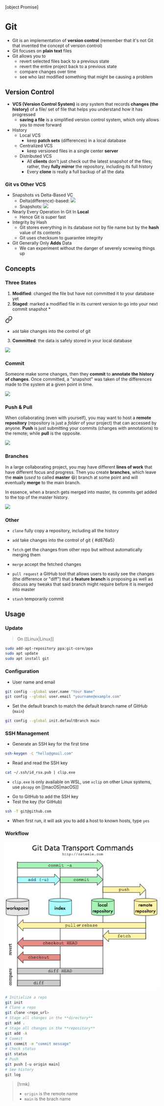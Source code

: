 [object Promise]

# Git

* Git is an implementation of **version control** (remember that it's not Git that invented the concept of version control)
* Git focuses on **plain text** files
* Git allows you to
    * revert selected files back to a previous state
    * revert the entire project back to a previous state
    * compare changes over time
    * see who last modified something that might be causing a problem

## Version Control

* **VCS (Version Control System)** is *any* system that records **changes (the history)** of a file/ set of file that helps you understand how it has progressed
    * **saving a file** is a simplified version control system, which only allows you to move forward
* History
    * Local VCS
        * keep **patch sets** (differences) in a local database
    * Centralized VCS
        * keep versioned files in a single center **server**
    * Distributed VCS
        * All **clients** don't just check out the latest snapshot of the files; rather, they **fully mirror** the repository, including its full history
        * Every **clone** is really a full backup of all the data

### Git vs Other VCS

* Snapshots vs Delta-Based VC
    * Delta(difference)-based:
        ![](https://git-scm.com/book/en/v2/images/deltas.png)
    * Snapshots:
        ![](https://git-scm.com/book/en/v2/images/snapshots.png)
* Nearly Every Operation In Git In **Local**
    * Hence Git is super fast
* Integrity by Hash
    * Git stores everything in its database not by file name but by the **hash** value of its contents
    * Git uses checksum to guarantee integrity
* Git Generally Only **Adds** Data
    * We can experiment without the danger of severely screwing things up

## Concepts

### Three States

1. **Modified**: changed the file but have not committed it to your database yet
2. **Staged**: marked a modified file in its current version to go into your next commit snapshot
    * 
<div class="transclusion internal-embed is-loaded"><a class="markdown-embed-link" href="/git/#d876a5" aria-label="Open link"><svg xmlns="http://www.w3.org/2000/svg" width="24" height="24" viewBox="0 0 24 24" fill="none" stroke="currentColor" stroke-width="2" stroke-linecap="round" stroke-linejoin="round" class="svg-icon lucide-link"><path d="M10 13a5 5 0 0 0 7.54.54l3-3a5 5 0 0 0-7.07-7.07l-1.72 1.71"></path><path d="M14 11a5 5 0 0 0-7.54-.54l-3 3a5 5 0 0 0 7.07 7.07l1.71-1.71"></path></svg></a><div class="markdown-embed">



* `add` take changes into the control of git 

</div></div>

3. **Committed**: the data is safely stored in your local database

![](https://git-scm.com/book/en/v2/images/areas.png)

### Commit

Someone make some changes, then they **commit** to **annotate the history of changes**. Once committed, a "snapshot" was taken of the differences made to the system at a given point in time.

![](https://blog.red-badger.com/hubfs/Imported_Blog_Media/img-227.jpg)

### Push & Pull

When collaborating (even with yourself), you may want to host a **remote repository** (repository is just a *folder* of your project) that can accessed by anyone. **Push** is just submitting your commits (changes with annotations) to the remote; while **pull** is the opposite.

![](https://blog.red-badger.com/hubfs/Imported_Blog_Media/img-274.jpg)

### Branches

In a large collaborating project, you may have different **lines of work** that have different focus and progress. Then you create **branches**, which leave the **main** (*used* to called **master** 😆) branch at some point and will eventually **merge** to the main branch.

In essence, when a branch gets merged into master, its commits get added to the top of the master history.

![](https://blog.red-badger.com/hubfs/Imported_Blog_Media/img-257.jpg)

### Other

* `clone` fully copy a repository, including all the history
* `add` take changes into the control of git
{ #d876a5}

* `fetch` get the changes from other repo but without automatically merging them
* `merge` accept the fetched changes
* `pull request` a GitHub tool that allows users to easily see the changes (the difference or "diff") that a **feature branch** is proposing as well as discuss any tweaks that said branch might require before it is merged into master
* `stash` temporarily commit

## Usage

### Update

> On [[Linux\|Linux]]

```bash
sudo add-apt-repository ppa:git-core/ppa
sudo apt update
sudo apt install git
```

### Configuration

* User name and email

```bash
git config --global user.name "Your Name"
git config --global user.email "yourname@example.com"
```

* Set the default branch to match the default branch name of GitHub (`main`)

```bash
git config --global init.defaultBranch main
```

### SSH Management

* Generate an SSH key for the first time

```bash
ssh-keygen -C "hello@gmail.com"
```

* Read and read the SSH key

```bash
cat ~/.ssh/id_rsa.pub | clip.exe
```

- <span class="alt-check alt-check-rmk">`clip.exe` is only available on WSL, use `xclip` on other Linux systems, use `pbcopy` on [[macOS\|macOS]]</span>

* Go to GitHub to add the SSH key
* Test the key (for GitHub)

```bash
ssh -T git@github.com
```

- <span class="alt-check alt-check-rmk">When first run, it will ask you to add a host to known hosts, type `yes`</span>

### Workflow

![](https://raw.githubusercontent.com/zcysxy/Figurebed/master/img/20221018165408.png)

```bash
# Initialize a repo
git init
# Clone a repo
git clone <repo_url>
# Stage all changes in the **directory**
git add .
# Stage all changes in the **repository**
git add -A
# Commit
git commit -m "commit message"
# Check status
git status
# Push
git push [-u origin main]
# See history
git log
```

> [!rmk]
> * `origin` is the remote name
> * `main` is the brach name
